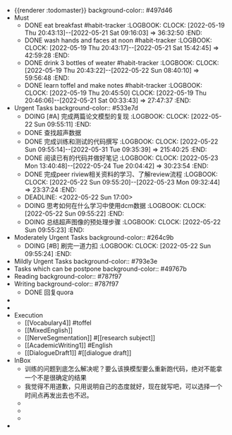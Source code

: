- {{renderer :todomaster}}
  background-color:: #497d46
- Must
	- DONE eat breakfast #habit-tracker
	  :LOGBOOK:
	  CLOCK: [2022-05-19 Thu 20:43:13]--[2022-05-21 Sat 09:16:03] =>  36:32:50
	  :END:
	- DONE wash hands and faces at noon #habit-tracker
	  :LOGBOOK:
	  CLOCK: [2022-05-19 Thu 20:43:17]--[2022-05-21 Sat 15:42:45] =>  42:59:28
	  :END:
	- DONE drink 3 bottles of weater #habit-tracker
	  :LOGBOOK:
	  CLOCK: [2022-05-19 Thu 20:43:22]--[2022-05-22 Sun 08:40:10] =>  59:56:48
	  :END:
	- DONE learn toffel and make notes #habit-tracker
	  :LOGBOOK:
	  CLOCK: [2022-05-19 Thu 20:45:50]
	  CLOCK: [2022-05-19 Thu 20:46:06]--[2022-05-21 Sat 00:33:43] =>  27:47:37
	  :END:
- Urgent Tasks
  background-color:: #533e7d
	- DOING [#A] 完成两篇论文模型的复现
	  :LOGBOOK:
	  CLOCK: [2022-05-22 Sun 09:55:11]
	  :END:
	- DONE 查找超声数据
	- DONE 完成训练和测试的代码撰写
	  :LOGBOOK:
	  CLOCK: [2022-05-22 Sun 09:55:14]--[2022-05-31 Tue 09:35:39] =>  215:40:25
	  :END:
	- DONE 阅读已有的代码并做好笔记
	  :LOGBOOK:
	  CLOCK: [2022-05-23 Mon 13:40:48]--[2022-05-24 Tue 20:04:42] =>  30:23:54
	  :END:
	- DONE 完成peer riview相关资料的学习、了解review流程
	  :LOGBOOK:
	  CLOCK: [2022-05-22 Sun 09:55:20]--[2022-05-23 Mon 09:32:44] =>  23:37:24
	  :END:
	- DEADLINE: <2022-05-22 Sun 17:00>
	- DOING 思考如何在什么学习中使用dcm数据
	  :LOGBOOK:
	  CLOCK: [2022-05-22 Sun 09:55:22]
	  :END:
	- DOING 总结超声图像的预处理步骤
	  :LOGBOOK:
	  CLOCK: [2022-05-22 Sun 09:55:23]
	  :END:
- Moderately Urgent Tasks
  background-color:: #264c9b
	- DOING [#B] 刷完一道力扣
	  :LOGBOOK:
	  CLOCK: [2022-05-22 Sun 09:55:24]
	  :END:
- Mildly Urgent Tasks
  background-color:: #793e3e
- Tasks which can be postpone
  background-color:: #49767b
- Reading
  background-color:: #787f97
- Writing
  background-color:: #787f97
	- DONE 回复quora
-
-
- Execution
	- [[Vocabulary4]] #toffel
	- [[MixedEnglish]]
	- [[NerveSegmentation]] #[[research subject]]
	- [[AcademicWriting1]] #English
	- [[DialogueDraft1]] #[[dialogue draft]]
- InBox
	- 训练的问题到底怎么解决呢？要么该换模型要么重新跑代码，绝对不能拿一个不是很确定的结果
	- 我觉得不用道歉，只用说明自己的态度就好，现在就写吧，可以选择一个时间点再发出去也不迟。
	-
	-
	-
-